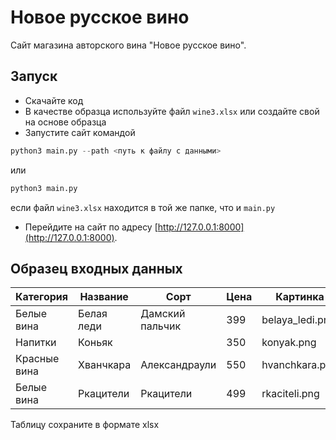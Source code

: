 # Новое русское вино

Сайт магазина авторского вина "Новое русское вино".

## Запуск

- Скачайте код
- В качестве образца используйте файл `wine3.xlsx` или создайте свой на основе образца
- Запустите сайт командой 
```python
python3 main.py --path <путь к файлу с данными>
``` 
или 
```python
python3 main.py
```
если файл `wine3.xlsx` находится в той же папке, что и `main.py`
- Перейдите на сайт по адресу [http://127.0.0.1:8000](http://127.0.0.1:8000).

## Образец входных данных

| Категория    | Название   | Сорт            | Цена | Картинка        | Акция                |
| ------------ | ---------- | --------------- | ---- | --------------- | -------------------- |
| Белые вина   | Белая леди | Дамский пальчик | 399  | belaya_ledi.png | Выгодное предложение |
| Напитки      | Коньяк     |                 | 350  | konyak.png      |                      |
| Красные вина | Хванчкара  | Александраули   | 550  | hvanchkara.png  |                      |
| Белые вина   | Ркацители  | Ркацители       | 499  | rkaciteli.png   | Выгодное предложение |

Таблицу сохраните в формате xlsx
